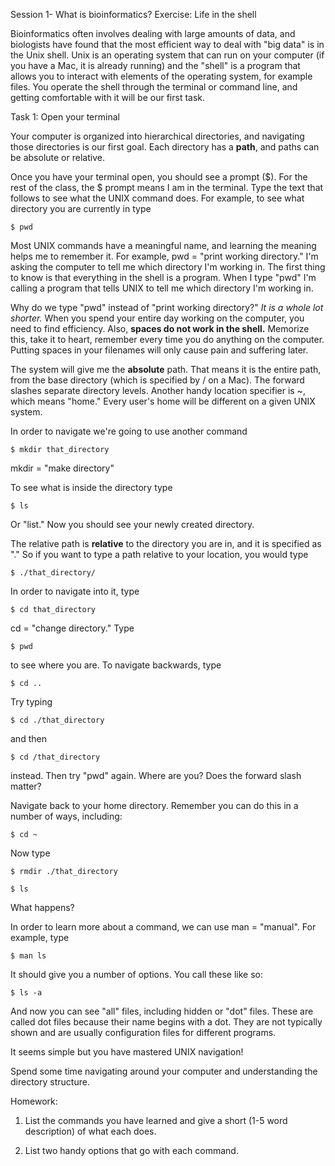 Session 1- What is bioinformatics? Exercise: Life in the shell

Bioinformatics often involves dealing with large amounts of data, and biologists have found that the most efficient way to deal with "big data" is in the Unix shell. Unix is an operating system that can run on your computer (if you have a Mac, it is already running) and the "shell" is a program that allows you to interact with elements of the operating system, for example files. You operate the shell through the terminal or command line, and getting comfortable with it will be our first task.

Task 1: Open your terminal

Your computer is organized into hierarchical directories, and navigating those directories is our first goal. Each directory has a **path**, and paths can be absolute or relative. 

Once you have your terminal open, you should see a prompt ($). For the rest of the class, the $ prompt means I am in the terminal. Type the text that follows to see what the UNIX command does. For example, to see what directory you are currently in type 

    $ pwd

Most UNIX commands have a meaningful name, and learning the meaning helps me to remember it. For example, pwd = "print working directory." I'm asking the computer to tell me which directory I'm working in. The first thing to know is that everything in the shell is a program. When I type "pwd" I'm calling a program that tells UNIX to tell me which directory I'm working in.

Why do we type "pwd" instead of "print working directory?" *It is a whole lot shorter.* When you spend your entire day working on the computer, you need to find efficiency. Also, **spaces do not work in the shell.** Memorize this, take it to heart, remember every time you do anything on the computer. Putting spaces in your filenames will only cause pain and suffering later.

The system will give me the **absolute** path. That means it is the entire path, from the base directory (which is specified by / on a Mac). The forward slashes separate directory levels. Another handy location specifier is ~, which means "home." Every user's home will be different on a given UNIX system.

In order to navigate we're going to use another command

    $ mkdir that_directory

mkdir = "make directory"

To see what is inside the directory type

    $ ls

Or "list." Now you should see your newly created directory.

The relative path is **relative** to the directory you are in, and it is specified as "." So if you want to type a path relative to your location, you would type 

    $ ./that_directory/

In order to navigate into it, type

    $ cd that_directory

cd = "change directory." Type 

    $ pwd

to see where you are. To navigate backwards, type

    $ cd ..

Try typing

    $ cd ./that_directory

and then

    $ cd /that_directory

instead. Then try "pwd" again. Where are you? Does the forward slash matter?

Navigate back to your home directory. Remember you can do this in a number of ways, including:

    $ cd ~

Now type

    $ rmdir ./that_directory

    $ ls

What happens?

In order to learn more about a command, we can use man = "manual". For example, type

    $ man ls

It should give you a number of options. You call these like so:

    $ ls -a

And now you can see "all" files, including hidden or "dot" files. These are called dot files because their name begins with a dot. They are not typically shown and are usually configuration files for different programs. 

It seems simple but you have mastered UNIX navigation!

Spend some time navigating around your computer and understanding the directory structure.

Homework:

1) List the commands you have learned and give a short (1-5 word description) of what each does.

2) List two handy options that go with each command.




